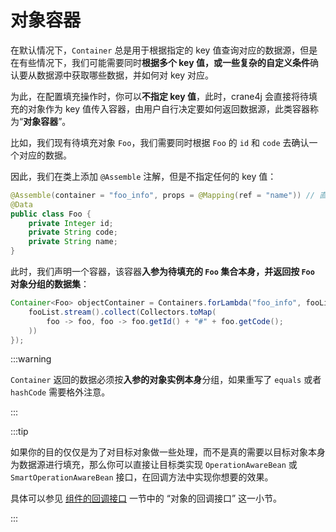 # 对象容器

在默认情况下，`Container` 总是用于根据指定的 key 值查询对应的数据源，但是在有些情况下，我们可能需要同时**根据多个 key 值，或一些复杂的自定义条件**确认要从数据源中获取哪些数据，并如何对 key 对应。

为此，在配置填充操作时，你可以**不指定 key 值**，此时，crane4j 会直接将待填充的对象作为 key 值传入容器，由用户自行决定要如何返回数据源，此类容器称为“**对象容器**”。

比如，我们现有待填充对象 `Foo`，我们需要同时根据 `Foo` 的 `id` 和 `code` 去确认一个对应的数据。

因此，我们在类上添加 `@Assemble` 注解，但是不指定任何的 key 值：

~~~java
@Assemble(container = "foo_info", props = @Mapping(ref = "name")) // 直接以当前的 Foo 对象作为 key，去数据源容器中查询
@Data
public class Foo {
    private Integer id;
    private String code;
    private String name;
}
~~~

此时，我们声明一个容器，该容器**入参为待填充的 `Foo` 集合本身，并返回按 `Foo` 对象分组的数据集**：

~~~java
Container<Foo> objectContainer = Containers.forLambda("foo_info", fooList -> {
    fooList.stream().collect(Collectors.toMap(
    	foo -> foo, foo -> foo.getId() + "#" + foo.getCode();
    ))
});
~~~

:::warning

`Container` 返回的数据必须按**入参的对象实例本身**分组，如果重写了 `equals` 或者 `hashCode` 需要格外注意。

:::

:::tip

如果你的目的仅仅是为了对目标对象做一些处理，而不是真的需要以目标对象本身为数据源进行填充，那么你可以直接让目标类实现 `OperationAwareBean` 或 `SmartOperationAwareBean` 接口，在回调方法中实现你想要的效果。

具体可以参见 [组件的回调接口](./../../advanced/callback_of_component.md) 一节中的 “对象的回调接口” 这一小节。

:::